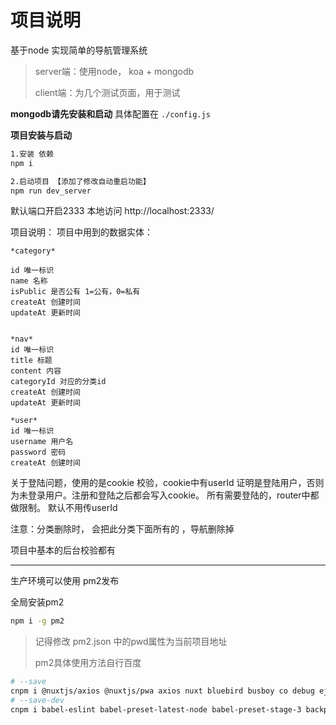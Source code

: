 # 项目说明

基于node 实现简单的导航管理系统

>server端：使用node， koa + mongodb
>
>client端：为几个测试页面，用于测试


**mongodb请先安装和启动**
具体配置在 `./config.js`


**项目安装与启动**

```bash
1.安装 依赖
npm i

2.启动项目 【添加了修改自动重启功能】
npm run dev_server
```

默认端口开启2333
本地访问 http://localhost:2333/


项目说明：
项目中用到的数据实体：

```
*category*

id 唯一标识
name 名称
isPublic 是否公有 1=公有，0=私有
createAt 创建时间
updateAt 更新时间


*nav*
id 唯一标识
title 标题
content 内容
categoryId 对应的分类id
createAt 创建时间
updateAt 更新时间

*user*
id 唯一标识
username 用户名
password 密码
createAt 创建时间

```

关于登陆问题，使用的是cookie 校验，cookie中有userId 证明是登陆用户，否则为未登录用户。注册和登陆之后都会写入cookie。 所有需要登陆的，router中都做限制。
默认不用传userId

注意：分类删除时， 会把此分类下面所有的 ，导航删除掉 

项目中基本的后台校验都有

---

生产环境可以使用 pm2发布

全局安装pm2

```bash
npm i -g pm2
```

>记得修改 pm2.json 中的pwd属性为当前项目地址
>
>pm2具体使用方法自行百度


```bash
# --save
cnpm i @nuxtjs/axios @nuxtjs/pwa axios nuxt bluebird busboy co debug ejs koa koa-bodyparser koa-logger koa-router koa-send koa-session koa-static koa-views koa2-cors mongoose validator xss --save
# --save-dev
cnpm i babel-eslint babel-preset-latest-node babel-preset-stage-3 backpack-core eslint eslint-friendly-formatter eslint-loader eslint-plugin-vue node-sass less less-loader node-sass nodemon postcss postcss-px2rem sass-loader -D
```